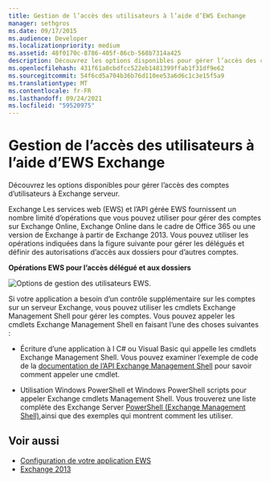 ```yaml
---
title: Gestion de l’accès des utilisateurs à l’aide d’EWS Exchange
manager: sethgros
ms.date: 09/17/2015
ms.audience: Developer
ms.localizationpriority: medium
ms.assetid: 48f0170c-8786-405f-86cb-568b7314a425
description: Découvrez les options disponibles pour gérer l’accès des comptes d’utilisateurs à Exchange serveur.
ms.openlocfilehash: 431f61a0cbdfcc522eb1481399ffab1f31df9e62
ms.sourcegitcommit: 54f6cd5a704b36b76d110ee53a6d6c1c3e15f5a9
ms.translationtype: MT
ms.contentlocale: fr-FR
ms.lasthandoff: 09/24/2021
ms.locfileid: "59520975"
---
```

# <a name="managing-user-access-by-using-ews-in-exchange"></a>Gestion de l’accès des utilisateurs à l’aide d’EWS Exchange

Découvrez les options disponibles pour gérer l’accès des comptes d’utilisateurs à Exchange serveur.
  
Exchange Les services web (EWS) et l’API gérée EWS fournissent un nombre limité d’opérations que vous pouvez utiliser pour gérer des comptes sur Exchange Online, Exchange Online dans le cadre de Office 365 ou une version de Exchange à partir de Exchange 2013. Vous pouvez utiliser les opérations indiquées dans la figure suivante pour gérer les délégués et définir des autorisations d’accès aux dossiers pour d’autres comptes. 
  
**Opérations EWS pour l’accès délégué et aux dossiers**

![Options de gestion des utilisateurs EWS.](media/Exchange_ManagingUserAccess_1.png)
  
Si votre application a besoin d’un contrôle supplémentaire sur les comptes sur un serveur Exchange, vous pouvez utiliser les cmdlets Exchange Management Shell pour gérer les comptes. Vous pouvez appeler les cmdlets Exchange Management Shell en faisant l’une des choses suivantes :
  
- Écriture d’une application à l C# ou Visual Basic qui appelle les cmdlets Exchange Management Shell. Vous pouvez examiner l’exemple de code de la [documentation de l’API Exchange Management Shell](../management/exchange-management-shell.md) pour savoir comment appeler une cmdlet. 
    
- Utilisation Windows PowerShell et Windows PowerShell scripts pour appeler Exchange cmdlets Management Shell. Vous trouverez une liste complète des Exchange Server [PowerShell (Exchange Management Shell),](https://docs.microsoft.com/powershell/exchange/exchange-server/exchange-management-shell?view=exchange-ps)ainsi que des exemples qui montrent comment les utiliser. 
    
## <a name="see-also"></a>Voir aussi

- [Configuration de votre application EWS](setting-up-your-ews-application.md)   
- [Exchange 2013](https://docs.microsoft.com/powershell/exchange/?view=exchange-ps)  
    

